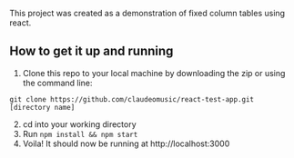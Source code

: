This project was created as a demonstration of fixed column tables using react.

## How to get it up and running

1. Clone this repo to your local machine by downloading the zip or using the command line:

```
git clone https://github.com/claudeomusic/react-test-app.git [directory name]
```
2. cd into your working directory
3. Run `npm install && npm start`
4. Voila! It should now be running at http://localhost:3000
